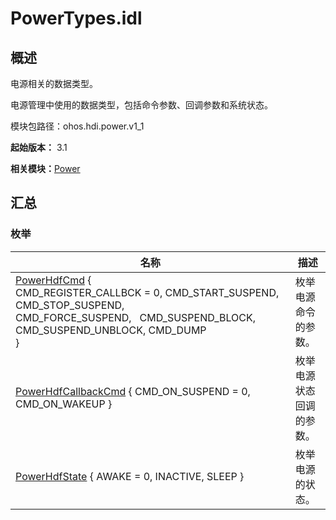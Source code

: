 # PowerTypes.idl


## 概述

电源相关的数据类型。

电源管理中使用的数据类型，包括命令参数、回调参数和系统状态。

模块包路径：ohos.hdi.power.v1_1

**起始版本：** 3.1

**相关模块：**[Power](power_v11.md)


## 汇总


### 枚举

| 名称 | 描述 | 
| -------- | -------- |
| [PowerHdfCmd](power_v11.md#powerhdfcmd) {<br/>CMD_REGISTER_CALLBCK = 0, CMD_START_SUSPEND, CMD_STOP_SUSPEND, CMD_FORCE_SUSPEND,&nbsp;&nbsp;&nbsp;CMD_SUSPEND_BLOCK, CMD_SUSPEND_UNBLOCK, CMD_DUMP<br/>} | 枚举电源命令的参数。 | 
| [PowerHdfCallbackCmd](power_v11.md#powerhdfcallbackcmd) { CMD_ON_SUSPEND = 0, CMD_ON_WAKEUP } | 枚举电源状态回调的参数。 | 
| [PowerHdfState](power_v11.md#powerhdfstate) { AWAKE = 0, INACTIVE, SLEEP } | 枚举电源的状态。 | 
